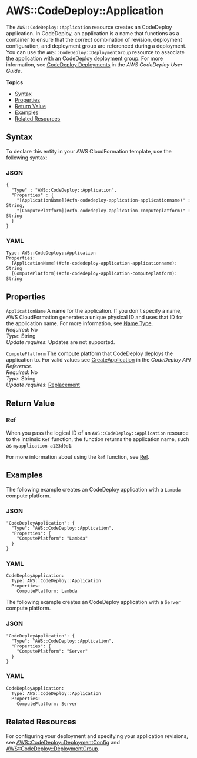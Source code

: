 # AWS::CodeDeploy::Application<a name="aws-resource-codedeploy-application"></a>

The `AWS::CodeDeploy::Application` resource creates an CodeDeploy application\. In CodeDeploy, an application is a name that functions as a container to ensure that the correct combination of revision, deployment configuration, and deployment group are referenced during a deployment\. You can use the `AWS::CodeDeploy::DeploymentGroup` resource to associate the application with an CodeDeploy deployment group\. For more information, see [CodeDeploy Deployments](https://docs.aws.amazon.com/codedeploy/latest/userguide/deployment-steps.html) in the *AWS CodeDeploy User Guide*\.

**Topics**
+ [Syntax](#aws-resource-codedeploy-application-syntax)
+ [Properties](#aws-resource-codedeploy-application-properties)
+ [Return Value](#aws-resource-codedeploy-application-returnvalues)
+ [Examples](#aws-resource-codedeploy-application-examples)
+ [Related Resources](#w13ab1c21c10c78c13c15)

## Syntax<a name="aws-resource-codedeploy-application-syntax"></a>

To declare this entity in your AWS CloudFormation template, use the following syntax:

### JSON<a name="aws-resource-codedeploy-application-syntax.json"></a>

```
{
  "Type" : "AWS::CodeDeploy::Application",
  "Properties" : {
    "[ApplicationName](#cfn-codedeploy-application-applicationname)" : String,
    "[ComputePlatform](#cfn-codedeploy-application-computeplatform)" : String
  }
}
```

### YAML<a name="aws-resource-codedeploy-application-syntax.yaml"></a>

```
Type: AWS::CodeDeploy::Application
Properties:
  [ApplicationName](#cfn-codedeploy-application-applicationname): String	    
  [ComputePlatform](#cfn-codedeploy-application-computeplatform): String
```

## Properties<a name="aws-resource-codedeploy-application-properties"></a>

`ApplicationName`  <a name="cfn-codedeploy-application-applicationname"></a>
A name for the application\. If you don't specify a name, AWS CloudFormation generates a unique physical ID and uses that ID for the application name\. For more information, see [Name Type](aws-properties-name.md)\.  
*Required*: No  
*Type*: String  
*Update requires*: Updates are not supported\.

`ComputePlatform`  <a name="cfn-codedeploy-application-computeplatform"></a>
The compute platform that CodeDeploy deploys the application to\. For valid values see [CreateApplication](https://docs.aws.amazon.com/codedeploy/latest/APIReference/API_CreateApplication.html#CodeDeploy-CreateApplication-request-computePlatform) in the *CodeDeploy API Reference*\.  
*Required*: No  
*Type*: String  
*Update requires*: [Replacement](using-cfn-updating-stacks-update-behaviors.md#update-replacement)

## Return Value<a name="aws-resource-codedeploy-application-returnvalues"></a>

### Ref<a name="w13ab1c21c10c78c13c11b2"></a>

When you pass the logical ID of an `AWS::CodeDeploy::Application` resource to the intrinsic `Ref` function, the function returns the application name, such as `myapplication-a123d0d1`\.

For more information about using the `Ref` function, see [Ref](intrinsic-function-reference-ref.md)\.

## Examples<a name="aws-resource-codedeploy-application-examples"></a>

The following example creates an CodeDeploy application with a `Lambda` compute platform\.

### JSON<a name="aws-resource-codedeploy-application-example.json"></a>

```
"CodeDeployApplication": {
  "Type": "AWS::CodeDeploy::Application",
  "Properties": {
    "ComputePlatform": "Lambda"
  }
}
```

### YAML<a name="aws-resource-codedeploy-application-example.yaml"></a>

```
CodeDeployApplication:
  Type: AWS::CodeDeploy::Application
  Properties:
    ComputePlatform: Lambda
```

The following example creates an CodeDeploy application with a `Server` compute platform\.

### JSON<a name="aws-resource-codedeploy-application-example-server.json"></a>

```
"CodeDeployApplication": {
  "Type": "AWS::CodeDeploy::Application",
  "Properties": {
    "ComputePlatform": "Server"
  }
}
```

### YAML<a name="aws-resource-codedeploy-application-example-server.yaml"></a>

```
CodeDeployApplication:
  Type: AWS::CodeDeploy::Application
  Properties:
    ComputePlatform: Server
```

## Related Resources<a name="w13ab1c21c10c78c13c15"></a>

For configuring your deployment and specifying your application revisions, see [AWS::CodeDeploy::DeploymentConfig](aws-resource-codedeploy-deploymentconfig.md) and [AWS::CodeDeploy::DeploymentGroup](aws-resource-codedeploy-deploymentgroup.md)\.